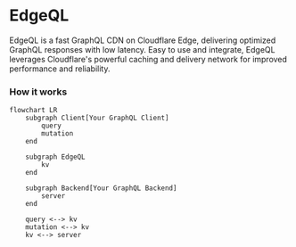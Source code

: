 # EdgeQL 
EdgeQL is a fast GraphQL CDN on Cloudflare Edge, delivering optimized GraphQL responses with low latency. Easy to use and integrate, EdgeQL leverages Cloudflare's powerful caching and delivery network for improved performance and reliability.

### How it works
```mermaid
flowchart LR
    subgraph Client[Your GraphQL Client]
        query
        mutation
    end

    subgraph EdgeQL
        kv
    end

    subgraph Backend[Your GraphQL Backend]
        server
    end

    query <--> kv
    mutation <--> kv
    kv <--> server
```
